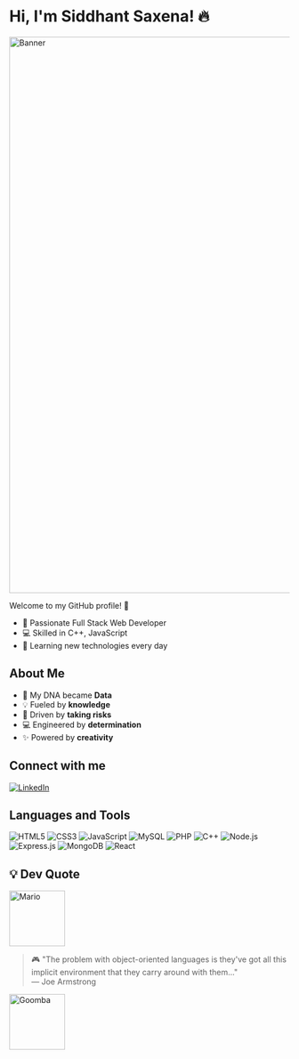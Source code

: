 # Hi, I'm Siddhant Saxena! 🔥

<img src="https://i.giphy.com/media/v1.Y2lkPTc5MGI3NjExc2N1MXd5bmZyYWZoejVuaGI3eGJhbGd3enhhM24yMjh0czZ1ZG1mZSZlcD12MV9pbnRlcm5hbF9naWZfYnlfaWQmY3Q9Zw/26tn33aiTi1jkl6H6/giphy.gif" alt="Banner" width="1000" height="auto">

Welcome to my GitHub profile! 🚀

- 🌟 Passionate Full Stack Web Developer
- 💻 Skilled in C++, JavaScript
- 🌱 Learning new technologies every day

## About Me
- 🧬 My DNA became **Data**
- 💡 Fueled by **knowledge**
- 🎯 Driven by **taking risks**
- 💻 Engineered by **determination**
- ✨ Powered by **creativity**

## Connect with me
[![LinkedIn](https://img.shields.io/badge/LinkedIn-blue?style=for-the-badge&logo=linkedin)](https://www.linkedin.com/in/siddhant-saxena-617286271/)

## Languages and Tools
![HTML5](https://img.shields.io/badge/HTML5-E34F26?style=for-the-badge&logo=html5&logoColor=white)
![CSS3](https://img.shields.io/badge/CSS3-1572B6?style=for-the-badge&logo=css3&logoColor=white)
![JavaScript](https://img.shields.io/badge/JavaScript-F7DF1E?style=for-the-badge&logo=javascript&logoColor=black)
![MySQL](https://img.shields.io/badge/MySQL-4479A1?style=for-the-badge&logo=mysql&logoColor=white)
![PHP](https://img.shields.io/badge/PHP-777BB4?style=for-the-badge&logo=php&logoColor=white)
![C++](https://img.shields.io/badge/C++-00599C?style=for-the-badge&logo=cplusplus&logoColor=white)
![Node.js](https://img.shields.io/badge/Node.js-339933?style=for-the-badge&logo=nodedotjs&logoColor=white)
![Express.js](https://img.shields.io/badge/Express.js-000000?style=for-the-badge&logo=express&logoColor=white)
![MongoDB](https://img.shields.io/badge/MongoDB-47A248?style=for-the-badge&logo=mongodb&logoColor=white)
![React](https://img.shields.io/badge/React-61DAFB?style=for-the-badge&logo=react&logoColor=black)


## 💡 Dev Quote

<img src="https://media.giphy.com/media/26AHONQ79FdWZhAI0/giphy.gif" alt="Mario" width="100">

> 🎮 "The problem with object-oriented languages is they've got all this implicit environment that they carry around with them..."  
> — Joe Armstrong

<img src="https://media.giphy.com/media/3o7aD2saalBwwftBIY/giphy.gif" alt="Goomba" width="100">

